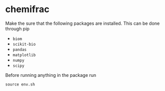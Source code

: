 # chemifrac

Make the sure that the following packages are installed.  This can be done through pip

- `biom`
- `scikit-bio`
- `pandas`
- `matplotlib`
- `numpy`
- `scipy`

Before running anything in the package run

`source env.sh`
